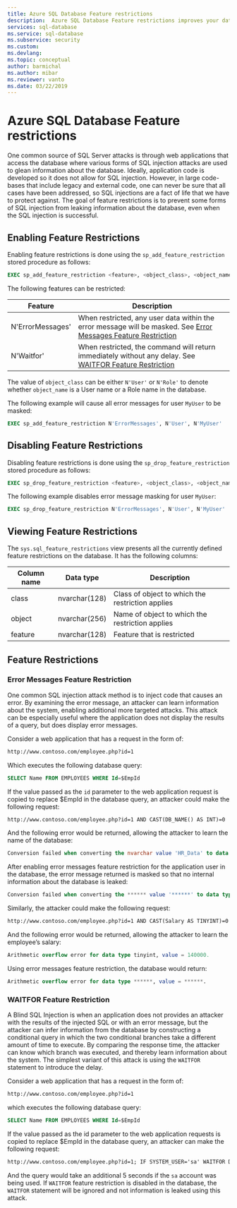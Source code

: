```yaml
---
title: Azure SQL Database Feature restrictions 
description:  Azure SQL Database Feature restrictions improves your database security by restricting features in your database that can be by attackers to gain access to information in them.
services: sql-database
ms.service: sql-database
ms.subservice: security
ms.custom: 
ms.devlang: 
ms.topic: conceptual
author: barmichal
ms.author: mibar
ms.reviewer: vanto
ms.date: 03/22/2019
---
```


# Azure SQL Database Feature restrictions

One common source of SQL Server attacks is through web applications that access the database where various forms of SQL injection attacks are used to glean information about the database.  Ideally, application code is developed so it does not allow for SQL injection.  However, in large code-bases that include legacy and external code, one can never be sure that all cases have been addressed, so SQL injections are a fact of life that we have to protect against.  The goal of feature restrictions is to prevent some forms of SQL injection from leaking information about the database, even when the SQL injection is successful.

## Enabling Feature Restrictions

Enabling feature restrictions is done using the `sp_add_feature_restriction` stored procedure as follows:

```sql
EXEC sp_add_feature_restriction <feature>, <object_class>, <object_name>
```

The following features can be restricted:

| Feature          | Description |
|------------------|-------------|
| N'ErrorMessages' | When restricted, any user data within the error message will be masked. See [Error Messages Feature Restriction](#error-messages-feature-restriction) |
| N'Waitfor'       | When restricted, the command will return immediately without any delay. See [WAITFOR Feature Restriction](#waitfor-feature-restriction) |

The value of `object_class` can be either `N'User'` or `N'Role'` to denote whether `object_name` is a User name or a Role name in the database.

The following example will cause all error messages for user `MyUser` to be masked:

```sql
EXEC sp_add_feature_restriction N'ErrorMessages', N'User', N'MyUser'
```

## Disabling Feature Restrictions

Disabling feature restrictions is done using the `sp_drop_feature_restriction` stored procedure as follows:

```sql
EXEC sp_drop_feature_restriction <feature>, <object_class>, <object_name>
```

The following example disables error message masking for user `MyUser`:

```sql
EXEC sp_drop_feature_restriction N'ErrorMessages', N'User', N'MyUser'
```

## Viewing Feature Restrictions

The `sys.sql_feature_restrictions` view presents all the currently defined feature restrictions on the database. It has the following columns:

| Column name | Data type | Description |
|-------------|-----------|-------------|
| class       | nvarchar(128) | Class of object to which the restriction applies |
| object      | nvarchar(256) | Name of object to which the restriction applies |
| feature     | nvarchar(128) | Feature that is restricted |

## Feature Restrictions

### Error Messages Feature Restriction

One common SQL injection attack method is to inject code that causes an error.  By examining the error message, an attacker can learn information about the system, enabling additional more targeted attacks.  This attack can be especially useful where the application does not display the results of a query, but does display error messages.

Consider a web application that has a request in the form of:

```html
http://www.contoso.com/employee.php?id=1
```

Which executes the following database query:

```sql
SELECT Name FROM EMPLOYEES WHERE Id=$EmpId
```

If the value passed as the `id` parameter to the web application request is copied to replace $EmpId in the database query, an attacker could make the following request:

```html
http://www.contoso.com/employee.php?id=1 AND CAST(DB_NAME() AS INT)=0
```

And the following error would be returned, allowing the attacker to learn the name of the database:

```sql
Conversion failed when converting the nvarchar value 'HR_Data' to data type int.
```

After enabling error messages feature restriction for the application user in the database, the error message returned is masked so that no internal information about the database is leaked:

```sql
Conversion failed when converting the ****** value '******' to data type ******.
```

Similarly, the attacker could make the following request:

```html
http://www.contoso.com/employee.php?id=1 AND CAST(Salary AS TINYINT)=0
```

And the following error would be returned, allowing the attacker to learn the employee’s salary:

```sql
Arithmetic overflow error for data type tinyint, value = 140000.
```

Using error messages feature restriction, the database would return:

```sql
Arithmetic overflow error for data type ******, value = ******.
```

### WAITFOR Feature Restriction

A Blind SQL Injection is when an application does not provides an attacker with the results of the injected SQL or with an error message, but the attacker can infer information from the database by constructing a conditional query in which the two conditional branches take a different amount of time to execute. By comparing the response time, the attacker can know which branch was executed, and thereby learn information about the system. The simplest variant of this attack is using the `WAITFOR` statement to introduce the delay.

Consider a web application that has a request in the form of:

```html
http://www.contoso.com/employee.php?id=1
```

which executes the following database query:

```sql
SELECT Name FROM EMPLOYEES WHERE Id=$EmpId
```

If the value passed as the id parameter to the web application requests is copied to replace $EmpId in the database query, an attacker can make the following request:

```html
http://www.contoso.com/employee.php?id=1; IF SYSTEM_USER='sa' WAITFOR DELAY '00:00:05'
```

And the query would take an additional 5 seconds if the `sa` account was being used. If `WAITFOR` feature restriction is disabled in the database, the `WAITFOR` statement will be ignored and not information is leaked using this attack.